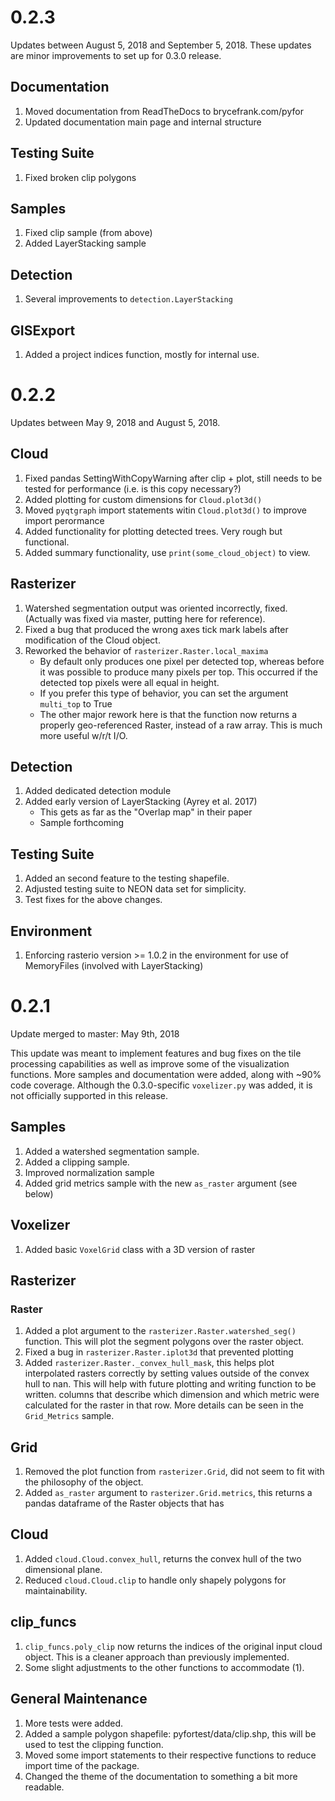 # 0.2.3

Updates between August 5, 2018 and September 5, 2018. These updates are minor improvements
to set up for 0.3.0 release.

## Documentation

1. Moved documentation from ReadTheDocs to brycefrank.com/pyfor
2. Updated documentation main page and internal structure

## Testing Suite

1. Fixed broken clip polygons

## Samples

1. Fixed clip sample (from above)
2. Added LayerStacking sample

## Detection
1. Several improvements to `detection.LayerStacking`

## GISExport
1. Added a project indices function, mostly for internal use.

# 0.2.2

Updates between May 9, 2018 and August 5, 2018.

## Cloud
1. Fixed pandas SettingWithCopyWarning after clip + plot, still needs to be tested for performance (i.e. is this copy
    necessary?)
2. Added plotting for custom dimensions for `Cloud.plot3d()`
3. Moved `pyqtgraph` import statements witin `Cloud.plot3d()` to improve import perormance
4. Added functionality for plotting detected trees. Very rough but functional.
5. Added summary functionality, use `print(some_cloud_object)` to view.

## Rasterizer
1. Watershed segmentation output was oriented incorrectly, fixed. (Actually was fixed via master, putting here for
    reference).
2. Fixed a bug that produced the wrong axes tick mark labels after modification of the Cloud object.
3. Reworked the behavior of `rasterizer.Raster.local_maxima`
    - By default only produces one pixel per detected top, whereas before it was possible to produce many pixels per
    top. This occurred if the detected top pixels were all equal in height.
    - If you prefer this type of behavior, you can set the argument `multi_top` to True
    - The other major rework here is that the function now returns a properly geo-referenced Raster, instead of a raw
    array. This is much more useful w/r/t I/O. 

## Detection
1. Added dedicated detection module
2. Added early version of LayerStacking (Ayrey et al. 2017)
    - This gets as far as the "Overlap map" in their paper
    - Sample forthcoming
    
## Testing Suite
1. Added an second feature to the testing shapefile.
2. Adjusted testing suite to NEON data set for simplicity.
3. Test fixes for the above changes.

## Environment
1. Enforcing rasterio version >= 1.0.2 in the environment for use of MemoryFiles (involved with LayerStacking)

# 0.2.1

Update merged to master: May 9th, 2018

This update was meant to implement features and bug fixes on the tile processing capabilities as well as improve some of the visualization functions. More samples and documentation were added, along with ~90% code coverage. Although the 0.3.0-specific `voxelizer.py` was added, it is not officially supported in this release.

## Samples
1. Added a watershed segmentation sample.
2. Added a clipping sample.
3. Improved normalization sample
4. Added grid metrics sample with the new `as_raster` argument (see below)

## Voxelizer
1. Added basic `VoxelGrid` class with a 3D version of raster

## Rasterizer
### Raster
1. Added a plot argument to the `rasterizer.Raster.watershed_seg()` function. This will plot the segment polygons over the raster object.
2. Fixed a bug in `rasterizer.Raster.iplot3d` that prevented plotting
3. Added `rasterizer.Raster._convex_hull_mask`, this helps plot interpolated rasters correctly by setting values outside
   of the convex hull to nan. This will help with future plotting and writing function to be written.
   columns that describe which dimension and which metric were calculated for the raster in that row. More details can
   be seen in the `Grid_Metrics` sample.
## Grid
1. Removed the plot function from `rasterizer.Grid`, did not seem to fit with the philosophy of the object.
2. Added `as_raster` argument to `rasterizer.Grid.metrics`, this returns a pandas dataframe of the Raster objects that has

## Cloud
1. Added `cloud.Cloud.convex_hull`, returns the convex hull of the two dimensional plane.
2. Reduced `cloud.Cloud.clip` to handle only shapely polygons for maintainability.

## clip_funcs
1. `clip_funcs.poly_clip` now returns the indices of the original input cloud object. This is a cleaner approach than previously implemented.
2. Some slight adjustments to the other functions to accommodate (1).

## General Maintenance
1. More tests were added.
2. Added a sample polygon shapefile: pyfortest/data/clip.shp, this will be used to test the clipping function.
3. Moved some import statements to their respective functions to reduce import time of the package.
4. Changed the theme of the documentation to something a bit more readable.
